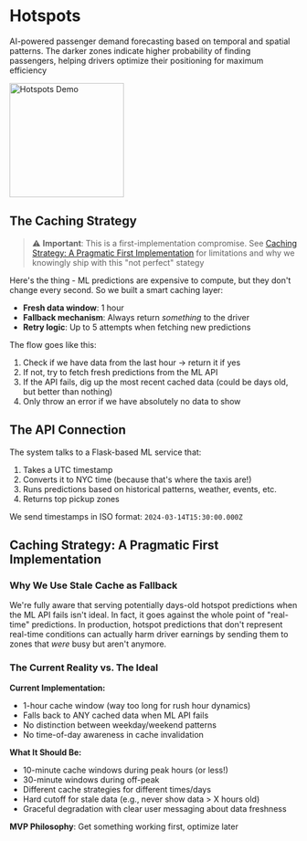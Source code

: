 # Hotspots

AI-powered passenger demand forecasting based on temporal and spatial patterns. The darker zones indicate higher probability of finding passengers, helping drivers optimize their positioning for maximum efficiency

<img src="../../../documentation/media/Hotspots.gif" alt="Hotspots Demo" width="200"/>


## The Caching Strategy

> ⚠️ **Important**: This is a first-implementation compromise. See [Caching Strategy: A Pragmatic First Implementation](#caching-strategy-a-pragmatic-first-implementation) for limitations and why we knowingly ship with this "not perfect" stategy

Here's the thing - ML predictions are expensive to compute, but they don't change every second. So we built a smart caching layer:

- **Fresh data window**: 1 hour
- **Fallback mechanism**: Always return *something* to the driver
- **Retry logic**: Up to 5 attempts when fetching new predictions

The flow goes like this:
1. Check if we have data from the last hour → return it if yes
2. If not, try to fetch fresh predictions from the ML API
3. If the API fails, dig up the most recent cached data (could be days old, but better than nothing)
4. Only throw an error if we have absolutely no data to show


## The API Connection

The system talks to a Flask-based ML service that:
1. Takes a UTC timestamp
2. Converts it to NYC time (because that's where the taxis are!)
3. Runs predictions based on historical patterns, weather, events, etc.
4. Returns top pickup zones

We send timestamps in ISO format: `2024-03-14T15:30:00.000Z`


## Caching Strategy: A Pragmatic First Implementation

### Why We Use Stale Cache as Fallback

We're fully aware that serving potentially days-old hotspot predictions when the ML API fails isn't ideal. In fact, it goes against the whole point of "real-time" predictions. In production, hotspot predictions that don't represent real-time conditions can actually harm driver earnings by sending them to zones that *were* busy but aren't anymore. 

### The Current Reality vs. The Ideal

**Current Implementation:**
- 1-hour cache window (way too long for rush hour dynamics)
- Falls back to ANY cached data when ML API fails
- No distinction between weekday/weekend patterns
- No time-of-day awareness in cache invalidation

**What It Should Be:**
- 10-minute cache windows during peak hours (or less!)
- 30-minute windows during off-peak
- Different cache strategies for different times/days
- Hard cutoff for stale data (e.g., never show data > X hours old)
- Graceful degradation with clear user messaging about data freshness

**MVP Philosophy**: Get something working first, optimize later